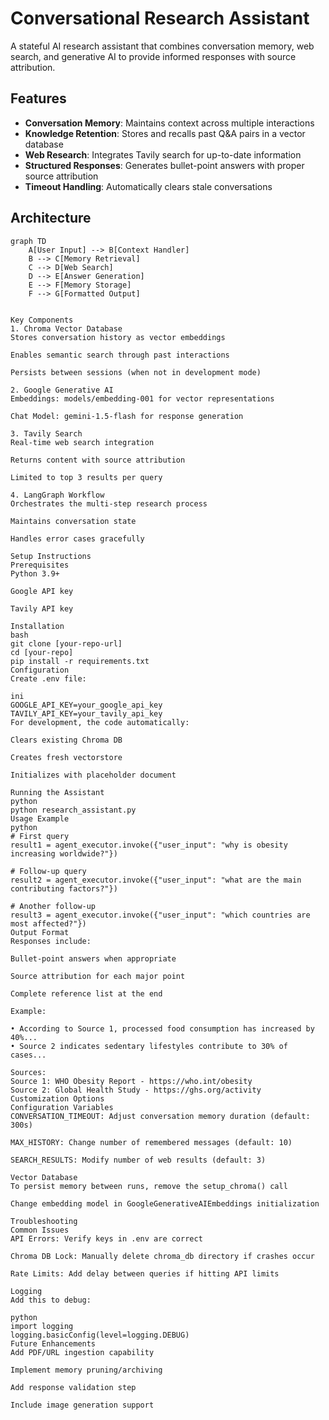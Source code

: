 # Conversational Research Assistant

A stateful AI research assistant that combines conversation memory, web search, and generative AI to provide informed responses with source attribution.

## Features

- **Conversation Memory**: Maintains context across multiple interactions
- **Knowledge Retention**: Stores and recalls past Q&A pairs in a vector database
- **Web Research**: Integrates Tavily search for up-to-date information
- **Structured Responses**: Generates bullet-point answers with proper source attribution
- **Timeout Handling**: Automatically clears stale conversations

## Architecture

```mermaid
graph TD
    A[User Input] --> B[Context Handler]
    B --> C[Memory Retrieval]
    C --> D[Web Search]
    D --> E[Answer Generation]
    E --> F[Memory Storage]
    F --> G[Formatted Output]


Key Components
1. Chroma Vector Database
Stores conversation history as vector embeddings

Enables semantic search through past interactions

Persists between sessions (when not in development mode)

2. Google Generative AI
Embeddings: models/embedding-001 for vector representations

Chat Model: gemini-1.5-flash for response generation

3. Tavily Search
Real-time web search integration

Returns content with source attribution

Limited to top 3 results per query

4. LangGraph Workflow
Orchestrates the multi-step research process

Maintains conversation state

Handles error cases gracefully

Setup Instructions
Prerequisites
Python 3.9+

Google API key

Tavily API key

Installation
bash
git clone [your-repo-url]
cd [your-repo]
pip install -r requirements.txt
Configuration
Create .env file:

ini
GOOGLE_API_KEY=your_google_api_key
TAVILY_API_KEY=your_tavily_api_key
For development, the code automatically:

Clears existing Chroma DB

Creates fresh vectorstore

Initializes with placeholder document

Running the Assistant
python
python research_assistant.py
Usage Example
python
# First query
result1 = agent_executor.invoke({"user_input": "why is obesity increasing worldwide?"})

# Follow-up query 
result2 = agent_executor.invoke({"user_input": "what are the main contributing factors?"})

# Another follow-up
result3 = agent_executor.invoke({"user_input": "which countries are most affected?"})
Output Format
Responses include:

Bullet-point answers when appropriate

Source attribution for each major point

Complete reference list at the end

Example:

• According to Source 1, processed food consumption has increased by 40%...  
• Source 2 indicates sedentary lifestyles contribute to 30% of cases...

Sources:
Source 1: WHO Obesity Report - https://who.int/obesity
Source 2: Global Health Study - https://ghs.org/activity
Customization Options
Configuration Variables
CONVERSATION_TIMEOUT: Adjust conversation memory duration (default: 300s)

MAX_HISTORY: Change number of remembered messages (default: 10)

SEARCH_RESULTS: Modify number of web results (default: 3)

Vector Database
To persist memory between runs, remove the setup_chroma() call

Change embedding model in GoogleGenerativeAIEmbeddings initialization

Troubleshooting
Common Issues
API Errors: Verify keys in .env are correct

Chroma DB Lock: Manually delete chroma_db directory if crashes occur

Rate Limits: Add delay between queries if hitting API limits

Logging
Add this to debug:

python
import logging
logging.basicConfig(level=logging.DEBUG)
Future Enhancements
Add PDF/URL ingestion capability

Implement memory pruning/archiving

Add response validation step

Include image generation support
